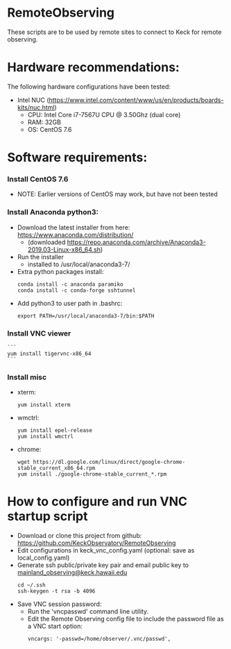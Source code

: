 # RemoteObserving

These scripts are to be used by remote sites to connect to Keck for remote observing.


# Hardware recommendations:

The following hardware configurations have been tested:

- Intel NUC (https://www.intel.com/content/www/us/en/products/boards-kits/nuc.html)
    - CPU: Intel Core i7-7567U CPU @ 3.50Ghz (dual core)
    - RAM: 32GB
    - OS: CentOS 7.6


# Software requirements:

### Install CentOS 7.6
- NOTE: Earlier versions of CentOS may work, but have not been tested

### Install Anaconda python3:
- Download the latest installer from here: https://www.anaconda.com/distribution/
    - (downloaded https://repo.anaconda.com/archive/Anaconda3-2019.03-Linux-x86_64.sh)
- Run the installer
    - installed to /usr/local/anaconda3-7/
- Extra python packages install:
    ```
    conda install -c anaconda paramiko 
    conda install -c conda-forge sshtunnel
    ```
- Add python3 to user path in .bashrc:
    ```
    export PATH=/usr/local/anaconda3-7/bin:$PATH
    ```

### Install VNC viewer
    ```
    yum install tigervnc-x86_64
    ```

### Install misc 
- xterm: 
    ```
    yum install xterm
    ```
- wmctrl:
    ```
    yum install epel-release 
    yum install wmctrl
    ```
- chrome: 
    ```
    wget https://dl.google.com/linux/direct/google-chrome-stable_current_x86_64.rpm
    yum install ./google-chrome-stable_current_*.rpm
    ```

# How to configure and run VNC startup script
- Download or clone this project from github: https://github.com/KeckObservatory/RemoteObserving
- Edit configurations in keck_vnc_config.yaml (optional: save as local_config.yaml)
- Generate ssh public/private key pair and email public key to mainland_observing@keck.hawaii.edu
    ```
    cd ~/.ssh
    ssh-keygen -t rsa -b 4096
    ```
- Save VNC session password:
    - Run the 'vncpasswd' command line utility.
    - Edit the Remote Observing config file to include the password file as a VNC start option:
        ```
        vncargs: '-passwd=/home/observer/.vnc/passwd',
        ````
